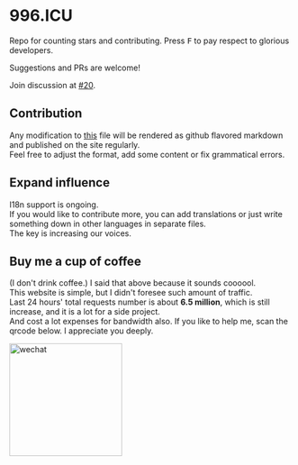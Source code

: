 996.ICU
===

Repo for counting stars and contributing. Press <kbd>F</kbd> to pay respect to glorious developers.

Suggestions and PRs are welcome!

Join discussion at [#20](https://github.com/996icu/996.ICU/issues/20).

Contribution
---
Any modification to [this](https://github.com/996icu/996.ICU/blob/master/zh_CN.md) file will be rendered as github flavored markdown and published on the site regularly.   
Feel free to adjust the format, add some content or fix grammatical errors.

Expand influence
---
I18n support is ongoing.  
If you would like to contribute more, you can add translations or just write something down in other languages in separate files.   
The key is increasing our voices.

Buy me a cup of coffee
---
(I don't drink coffee.) I said that above because it sounds coooool.   
This website is simple, but I didn't foresee such amount of traffic.   
Last 24 hours' total requests number is about **6.5 million**, which is still increase, and it is a lot for a side project.  
And cost a lot expenses for bandwidth also.
If you like to help me, scan the qrcode below. I appreciate you deeply.

<img src="https://i.loli.net/2019/03/27/5c9b683446095.jpeg" alt="wechat" width="200"/>

